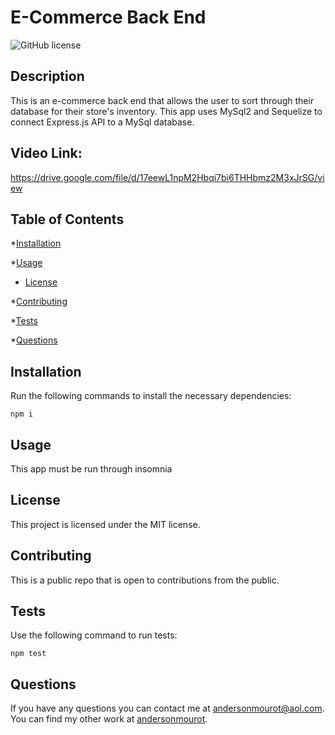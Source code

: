 # E-Commerce Back End
![GitHub license](https://img.shields.io/badge/license-MIT-blue.svg)

## Description
This is an e-commerce back end that allows the user to sort through their database for their store's inventory. This app uses MySql2 and Sequelize to connect Express.js API to a MySql database.

## Video Link:

https://drive.google.com/file/d/17eewL1npM2Hbqi7bi6THHbmz2M3xJrSG/view

## Table of Contents

*[Installation](#installation)

*[Usage](#usage)

* [License](#license)


*[Contributing](#contributing)

*[Tests](#tests)

*[Questions](#questions)

## Installation

Run the following commands to install the necessary dependencies:
```
npm i
```

## Usage
This app must be run through insomnia
## License
    
This project is licensed under the MIT license.

## Contributing
This is a public repo that is open to contributions from the public.

## Tests
Use the following command to run tests:
```
npm test
```

## Questions
If you have any questions you can contact me at andersonmourot@aol.com.
You can find my other work at [andersonmourot](https://github.com/andersonmourot/).
